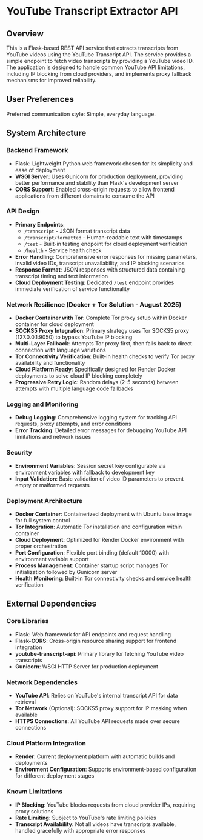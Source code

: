 # YouTube Transcript Extractor API

## Overview

This is a Flask-based REST API service that extracts transcripts from YouTube videos using the YouTube Transcript API. The service provides a simple endpoint to fetch video transcripts by providing a YouTube video ID. The application is designed to handle common YouTube API limitations, including IP blocking from cloud providers, and implements proxy fallback mechanisms for improved reliability.

## User Preferences

Preferred communication style: Simple, everyday language.

## System Architecture

### Backend Framework
- **Flask**: Lightweight Python web framework chosen for its simplicity and ease of deployment
- **WSGI Server**: Uses Gunicorn for production deployment, providing better performance and stability than Flask's development server
- **CORS Support**: Enabled cross-origin requests to allow frontend applications from different domains to consume the API

### API Design
- **Primary Endpoints**: 
  - `/transcript` - JSON format transcript data
  - `/transcript/formatted` - Human-readable text with timestamps
  - `/test` - Built-in testing endpoint for cloud deployment verification
  - `/health` - Service health check
- **Error Handling**: Comprehensive error responses for missing parameters, invalid video IDs, transcript unavailability, and IP blocking scenarios
- **Response Format**: JSON responses with structured data containing transcript timing and text information
- **Cloud Deployment Testing**: Dedicated `/test` endpoint provides immediate verification of service functionality

### Network Resilience (Docker + Tor Solution - August 2025)
- **Docker Container with Tor**: Complete Tor proxy setup within Docker container for cloud deployment
- **SOCKS5 Proxy Integration**: Primary strategy uses Tor SOCKS5 proxy (127.0.0.1:9050) to bypass YouTube IP blocking
- **Multi-Layer Fallback**: Attempts Tor proxy first, then falls back to direct connection with language variations
- **Tor Connectivity Verification**: Built-in health checks to verify Tor proxy availability and functionality
- **Cloud Platform Ready**: Specifically designed for Render Docker deployments to solve cloud IP blocking completely
- **Progressive Retry Logic**: Random delays (2-5 seconds) between attempts with multiple language code fallbacks

### Logging and Monitoring
- **Debug Logging**: Comprehensive logging system for tracking API requests, proxy attempts, and error conditions
- **Error Tracking**: Detailed error messages for debugging YouTube API limitations and network issues

### Security
- **Environment Variables**: Session secret key configurable via environment variables with fallback to development key
- **Input Validation**: Basic validation of video ID parameters to prevent empty or malformed requests

### Deployment Architecture
- **Docker Container**: Containerized deployment with Ubuntu base image for full system control
- **Tor Integration**: Automatic Tor installation and configuration within container
- **Cloud Deployment**: Optimized for Render Docker environment with proper orchestration
- **Port Configuration**: Flexible port binding (default 10000) with environment variable support
- **Process Management**: Container startup script manages Tor initialization followed by Gunicorn server
- **Health Monitoring**: Built-in Tor connectivity checks and service health verification

## External Dependencies

### Core Libraries
- **Flask**: Web framework for API endpoints and request handling
- **Flask-CORS**: Cross-origin resource sharing support for frontend integration
- **youtube-transcript-api**: Primary library for fetching YouTube video transcripts
- **Gunicorn**: WSGI HTTP Server for production deployment

### Network Dependencies
- **YouTube API**: Relies on YouTube's internal transcript API for data retrieval
- **Tor Network** (Optional): SOCKS5 proxy support for IP masking when available
- **HTTPS Connections**: All YouTube API requests made over secure connections

### Cloud Platform Integration
- **Render**: Current deployment platform with automatic builds and deployments
- **Environment Configuration**: Supports environment-based configuration for different deployment stages

### Known Limitations
- **IP Blocking**: YouTube blocks requests from cloud provider IPs, requiring proxy solutions
- **Rate Limiting**: Subject to YouTube's rate limiting policies
- **Transcript Availability**: Not all videos have transcripts available, handled gracefully with appropriate error responses